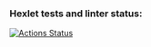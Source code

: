 ### Hexlet tests and linter status:
[![Actions Status](https://github.com/ChalcevIlya/rails-project-63/actions/workflows/hexlet-check.yml/badge.svg)](https://github.com/ChalcevIlya/rails-project-63/actions)